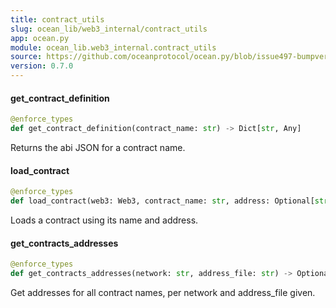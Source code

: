 ```yaml
---
title: contract_utils
slug: ocean_lib/web3_internal/contract_utils
app: ocean.py
module: ocean_lib.web3_internal.contract_utils
source: https://github.com/oceanprotocol/ocean.py/blob/issue497-bumpversion-to-v0.7.0/ocean_lib/web3_internal/contract_utils.py
version: 0.7.0
---
```

#### get\_contract\_definition

```python
@enforce_types
def get_contract_definition(contract_name: str) -> Dict[str, Any]
```

Returns the abi JSON for a contract name.

#### load\_contract

```python
@enforce_types
def load_contract(web3: Web3, contract_name: str, address: Optional[str]) -> Contract
```

Loads a contract using its name and address.

#### get\_contracts\_addresses

```python
@enforce_types
def get_contracts_addresses(network: str, address_file: str) -> Optional[Dict[str, str]]
```

Get addresses for all contract names, per network and address_file given.

